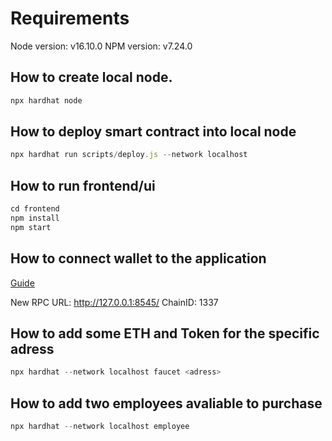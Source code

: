 # Requirements

Node version: v16.10.0
NPM version: v7.24.0

## How to create local node.

```js
npx hardhat node
```

## How to deploy smart contract into local node

```js
npx hardhat run scripts/deploy.js --network localhost
```

## How to run frontend/ui

```js
cd frontend
npm install
npm start
```

## How to connect wallet to the application

[Guide](https://support.chainstack.com/hc/en-us/articles/4408642503449-Using-MetaMask-with-a-Hardhat-node)

New RPC URL: http://127.0.0.1:8545/
ChainID: 1337

## How to add some ETH and Token for the specific adress

```js
npx hardhat --network localhost faucet <adress>
```

## How to add two employees avaliable to purchase

```js
npx hardhat --network localhost employee
```